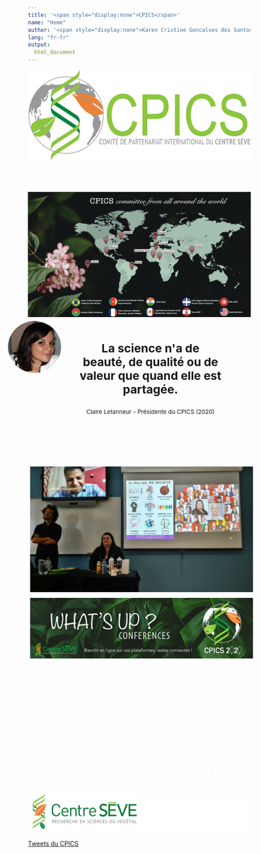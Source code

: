 ```yaml
---
title: '<span style="display:none">CPICS</span>'
name: "Home"
author: '<span style="display:none">Karen Cristine Goncalves dos Santos</span>'
lang: "fr-fr"
output: 
  html_document
---
```

<meta charset="utf-8">
<link rel="apple-touch-icon" sizes="180x180" href="/apple-touch-icon.png">
<link rel="icon" type="image/png" sizes="32x32" href="/favicon-32x32.png">
<link rel="icon" type="image/png" sizes="16x16" href="/favicon-16x16.png">
<link rel="manifest" href="/site.webmanifest">
<link rel="mask-icon" href="/safari-pinned-tab.svg" color="#5bbad5">
<link rel="alternate" hreflang="en-us" href="./fr/index.html">
<meta name="msapplication-TileColor" content="#da532c">
<meta name="theme-color" content="#ffffff">
<meta name="viewport" content="width=device-width, initial-scale=1">
<script src="https://kit.fontawesome.com/0af1a424a5.js" crossorigin="anonymous"></script>
<link rel="stylesheet" href="fr/column_text_style.css">

<style>


a.twitter-timeline {
  margin-left: auto;
  margin-right: auto; 
}

.resize {
  border-style: solid;
  border-width: 0px 5vw;
  border-color: rgba(255, 255, 255, 0)
}

.avatar {
  min-width: 50px;
  margin-left: -15%; 
  margin-top: -3%; 
  vertical-align: middle;
  border-radius: 50%;
  border-width: 5px;
  border-style: solid;
  border-color: rgba(255, 255, 255, 0.7);
  max-width: 12.5vw;
  position: absolute; 
  z-index: 2
}

.quote {
  min-width: 40px;
  margin-top: -15%; 
  margin-left:-0.1%; 
  width:10vw; 
  position: absolute; 
  z-index: 1
}

.resize1 {
  padding: 5% 13% 5% 23%; 
}

@media screen and (max-width: 991px) {
  .quote {
    margin-top: -8%; 
    margin-left:-1%; 
    position: absolute; 
    z-index: 1
  }
  
  .avatar {
    margin-left: -10%; 
    margin-top: -0.1%; 
    position: absolute; 
    z-index: 2
  }
  
  .resize {
    border-style: hidden;
    border-width: 0px 5vw;
    border-color: rgba(255, 255, 255, 0)
  }
} 
</style>

</head>
<script src="https://kit.fontawesome.com/0af1a424a5.js" crossorigin="anonymous"></script>


<div class="container-fluid" style="margin-left: auto; margin-right: auto;">
<div class="cpics-logo"><img class="logo" src='./fr/images/logos/Logo-CPICS_White_1.webp'></div>
<br><br>
<br><br>

<div class="row mx-0 no-gutters">


<div class="col-md-9 resize">
<div class="row mx-0 no-gutters">

<div class="col-md-12 px-0 text" style="font-size: 1.25em; position: relative"> 
<img src="./fr/images/comite photos/Cpicsmap.webp" alt="Carte avec la nationalite de tous les membres actuels et passes du CPICS">
<br>
<!--<img class="quote" src="./images/logos/quote_mark.svg" alt="quotes">-->
<img src="./fr/images/comite photos/President-2020_Claire.webp" alt="President 2020 - Claire Letanneur" class="avatar">
<div class="resize1">
<section>
<p style="text-align: center; font-size: 1.5em; font-weight: bold">La science n'a de beauté, de qualité ou de valeur que quand elle est partagée.</p>

<p style="text-align: center;font-size: 0.75em">Claire Letanneur - Présidente du CPICS (2020)</p>

</section>
</div>
</div>   

<div class="col-md-12" style="padding: 2em 0em">&nbsp;</div> 
<div class="col-md-12" >
<a href="./fr/wup_june2022.html"><img style="border-width: 5px; border-style: solid; border-color: rgba(255, 255, 255, 0.7);" src="./fr/images/whats up 2022/speakers.jpg" alt="Conference June 2022 - speakers">
<a href="./fr/wup_june2022.html"><img style="display: block; position: static; border-width: 5px; border-style: solid; border-color: rgba(255, 255, 255, 0.7);" src="./fr/images/whats up 2020/whatsup_conferences_fr.webp" alt="Banner for What's up? Conferences" class="center"></a>
</div>   

  </div>    
  </div>    

<div class="col-md-3 main-divs">

<div class="row">
<span> <p style="color: #ffffff; font-size: 2em; text-align:center;display: block; margin-left: auto; margin-right:auto"> [<i class="fab fa-twitter"></i>](https://twitter.com/CPICSEVE) [<i class="fab fa-linkedin-in"></i>](https://www.linkedin.com/company/cpics/about/) [<i class="fab fa-facebook"></i>](https://www.facebook.com/CPICS-Comit%C3%A9-de-partenariat-international-du-Centre-S%C3%88VE-395275957711442) <a  href = "mailto:cpicseve@gmail.com"><i class="fas fa-envelope" align="center" style="font-size:24px"></i></a> </p></span>

<div class="row" style="margin: 1%">
<a href="http://centreseve.recherche.usherbrooke.ca/fr"><img src="./fr/images/logos/centre_seve.webp" alt="Centre SEVE logo" width="50%"></a><a href="http://www.frqnt.gouv.qc.ca/en/accueil"><img  src="./fr/images/logos/FRQNT_blanc(transparent).webp" width="50%"></a>

</div>

<a class="twitter-timeline" data-height="1000px" href="https://twitter.com/CPICSEVE?ref_src=twsrc%5Etfw">Tweets du CPICS</a> <script async src="https://platform.twitter.com/widgets.js" charset="utf-8"></script>

</div>

</div>


</div>  

</div>    

